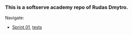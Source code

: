 ### This is a softserve academy repo of Rudas Dmytro.
Navigate:
- [Sprint 01](src/main/java/sprint01), [tests](src/test/java/sprint01)

